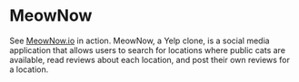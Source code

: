 # MeowNow

See [MeowNow.io](https://meownowdotio.herokuapp.com/#/ "MeowNow.io") in action.
MeowNow, a Yelp clone, is a social media application that allows users to search for locations where public cats are available, read reviews about each location, and post their own reviews for a location.
